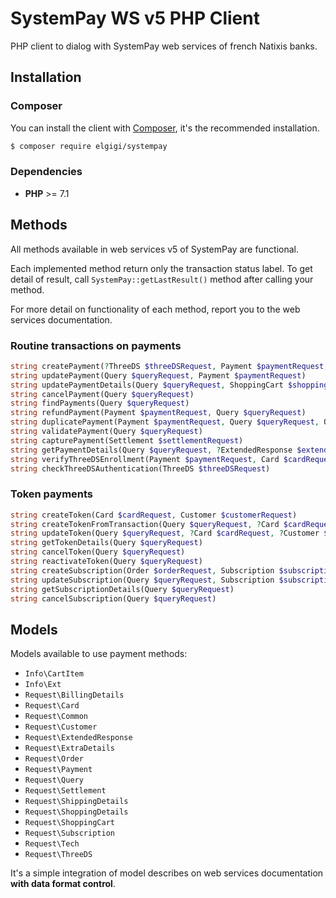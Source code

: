 # SystemPay WS v5 PHP Client

PHP client to dialog with SystemPay web services of french Natixis banks.


## Installation

### Composer

You can install the client with [Composer](https://getcomposer.org/), it's the recommended installation.

```bash
$ composer require elgigi/systempay
```

### Dependencies

* **PHP** >= 7.1


## Methods

All methods available in web services v5 of SystemPay are functional.

Each implemented method return only the transaction status label. To get detail of result, call `SystemPay::getLastResult()` method after calling your method.

For more detail on functionality of each method, report you to the web services documentation.

### Routine transactions on payments

```php
string createPayment(?ThreeDS $threeDSRequest, Payment $paymentRequest, Order $orderRequest, Card $cardRequest, ?Customer $customerRequest, ?Tech $techRequest, ?ShoppingCart $shoppingCartRequest)
string updatePayment(Query $queryRequest, Payment $paymentRequest)
string updatePaymentDetails(Query $queryRequest, ShoppingCart $shoppingCartRequest)
string cancelPayment(Query $queryRequest)
string findPayments(Query $queryRequest)
string refundPayment(Payment $paymentRequest, Query $queryRequest)
string duplicatePayment(Payment $paymentRequest, Query $queryRequest, Order $orderRequest)
string validatePayment(Query $queryRequest)
string capturePayment(Settlement $settlementRequest)
string getPaymentDetails(Query $queryRequest, ?ExtendedResponse $extendedResponseRequest)
string verifyThreeDSEnrollment(Payment $paymentRequest, Card $cardRequest, ?Tech $techRequest, ?ThreeDS $threeDSRequest)
string checkThreeDSAuthentication(ThreeDS $threeDSRequest)
```

### Token payments

```php
string createToken(Card $cardRequest, Customer $customerRequest)
string createTokenFromTransaction(Query $queryRequest, ?Card $cardRequest)
string updateToken(Query $queryRequest, ?Card $cardRequest, ?Customer $customerRequest)
string getTokenDetails(Query $queryRequest)
string cancelToken(Query $queryRequest)
string reactivateToken(Query $queryRequest)
string createSubscription(Order $orderRequest, Subscription $subscriptionRequest, Card $cardRequest)
string updateSubscription(Query $queryRequest, Subscription $subscriptionRequest, ?Payment $paymentRequest)
string getSubscriptionDetails(Query $queryRequest)
string cancelSubscription(Query $queryRequest)
```


## Models

Models available to use payment methods:

- `Info\CartItem`
- `Info\Ext`
- `Request\BillingDetails`
- `Request\Card`
- `Request\Common`
- `Request\Customer`
- `Request\ExtendedResponse`
- `Request\ExtraDetails`
- `Request\Order`
- `Request\Payment`
- `Request\Query`
- `Request\Settlement`
- `Request\ShippingDetails`
- `Request\ShoppingDetails`
- `Request\ShoppingCart`
- `Request\Subscription`
- `Request\Tech`
- `Request\ThreeDS`

It's a simple integration of model describes on web services documentation **with data format control**.